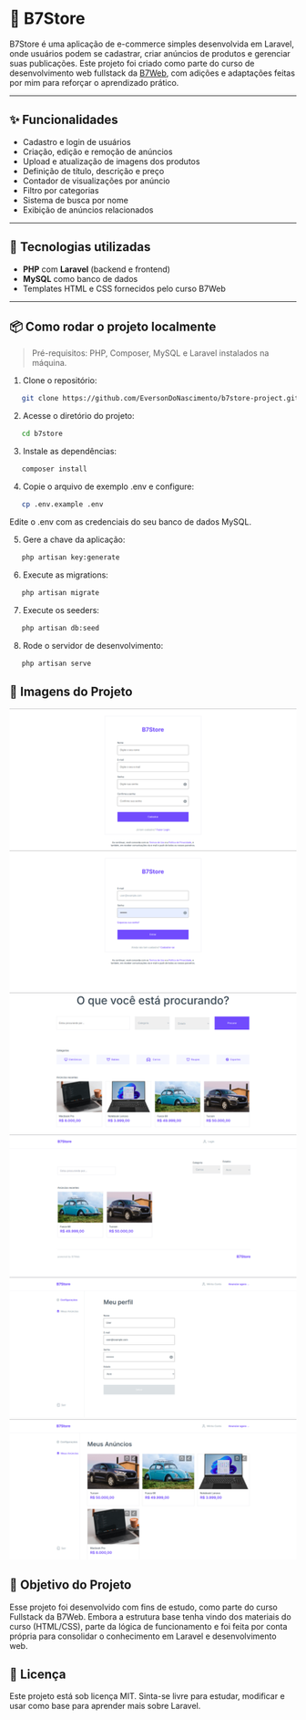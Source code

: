 # 🛒 B7Store

B7Store é uma aplicação de e-commerce simples desenvolvida em Laravel, onde usuários podem se cadastrar, criar anúncios de produtos e gerenciar suas publicações. Este projeto foi criado como parte do curso de desenvolvimento web fullstack da [B7Web](https://b7web.com.br), com adições e adaptações feitas por mim para reforçar o aprendizado prático.

---

## ✨ Funcionalidades

-   Cadastro e login de usuários
-   Criação, edição e remoção de anúncios
-   Upload e atualização de imagens dos produtos
-   Definição de título, descrição e preço
-   Contador de visualizações por anúncio
-   Filtro por categorias
-   Sistema de busca por nome
-   Exibição de anúncios relacionados

---

## 🔧 Tecnologias utilizadas

-   **PHP** com **Laravel** (backend e frontend)
-   **MySQL** como banco de dados
-   Templates HTML e CSS fornecidos pelo curso B7Web

---

## 📦 Como rodar o projeto localmente

> Pré-requisitos: PHP, Composer, MySQL e Laravel instalados na máquina.

1. Clone o repositório:

```bash
   git clone https://github.com/EversonDoNascimento/b7store-project.git
```

2. Acesse o diretório do projeto:

```bash
   cd b7store
```

3. Instale as dependências:

```bash
   composer install
```

4. Copie o arquivo de exemplo .env e configure:

```bash
   cp .env.example .env
```

Edite o .env com as credenciais do seu banco de dados MySQL.

5. Gere a chave da aplicação:

```bash
   php artisan key:generate
```

6. Execute as migrations:

```bash
   php artisan migrate
```

7. Execute os seeders:

```bash
   php artisan db:seed
```

8. Rode o servidor de desenvolvimento:

```bash
   php artisan serve
```

## 📸 Imagens do Projeto

![Resgister page](./public/README_IMAGES/1.png)
![Login page](./public/README_IMAGES/2.png)
![Home page](./public/README_IMAGES/3.png)
![Search page](./public/README_IMAGES/4.png)
![Profile page](./public/README_IMAGES/5.png)
![My Ads page](./public/README_IMAGES/6.png)

## 🎯 Objetivo do Projeto

Esse projeto foi desenvolvido com fins de estudo, como parte do curso Fullstack da B7Web. Embora a estrutura base tenha vindo dos materiais do curso (HTML/CSS), parte da lógica de funcionamento e foi feita por conta própria para consolidar o conhecimento em Laravel e desenvolvimento web.

## 📌 Licença

Este projeto está sob licença MIT. Sinta-se livre para estudar, modificar e usar como base para aprender mais sobre Laravel.
